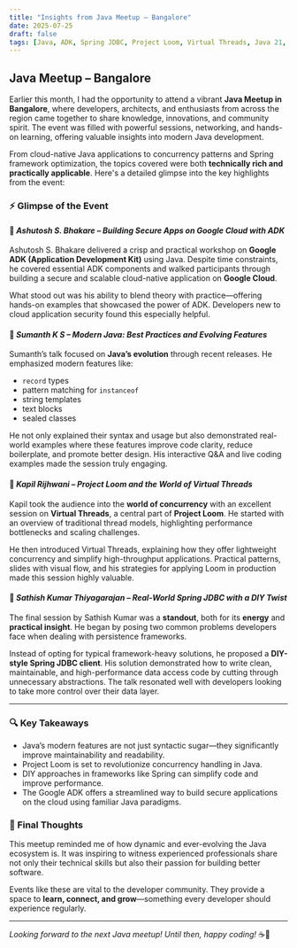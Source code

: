 ```yaml
---
title: "Insights from Java Meetup – Bangalore"
date: 2025-07-25
draft: false
tags: [Java, ADK, Spring JDBC, Project Loom, Virtual Threads, Java 21, Google Cloud, Developer Community, Meetup]
---
```


Java Meetup – Bangalore
------------------------

Earlier this month, I had the opportunity to attend a vibrant **Java Meetup in Bangalore**, where developers, architects, and enthusiasts from across the region came together to share knowledge, innovations, and community spirit. The event was filled with powerful sessions, networking, and hands-on learning, offering valuable insights into modern Java development.

From cloud-native Java applications to concurrency patterns and Spring framework optimization, the topics covered were both **technically rich and practically applicable**. Here's a detailed glimpse into the key highlights from the event:

### ⚡ Glimpse of the Event

#### 🔹 *Ashutosh S. Bhakare – Building Secure Apps on Google Cloud with ADK*

Ashutosh S. Bhakare delivered a crisp and practical workshop on **Google ADK (Application Development Kit)** using Java. Despite time constraints, he covered essential ADK components and walked participants through building a secure and scalable cloud-native application on **Google Cloud**.

What stood out was his ability to blend theory with practice—offering hands-on examples that showcased the power of ADK. Developers new to cloud application security found this especially helpful.

#### 🔹 *Sumanth K S – Modern Java: Best Practices and Evolving Features*

Sumanth’s talk focused on **Java’s evolution** through recent releases. He emphasized modern features like:

- `record` types
- pattern matching for `instanceof`
- string templates
- text blocks
- sealed classes

He not only explained their syntax and usage but also demonstrated real-world examples where these features improve code clarity, reduce boilerplate, and promote better design. His interactive Q&A and live coding examples made the session truly engaging.

#### 🔹 *Kapil Rijhwani – Project Loom and the World of Virtual Threads*

Kapil took the audience into the **world of concurrency** with an excellent session on **Virtual Threads**, a central part of **Project Loom**. He started with an overview of traditional thread models, highlighting performance bottlenecks and scaling challenges.

He then introduced Virtual Threads, explaining how they offer lightweight concurrency and simplify high-throughput applications. Practical patterns, slides with visual flow, and his strategies for applying Loom in production made this session highly valuable.

#### 🔹 *Sathish Kumar Thiyagarajan – Real-World Spring JDBC with a DIY Twist*

The final session by Sathish Kumar was a **standout**, both for its **energy** and **practical insight**. He began by posing two common problems developers face when dealing with persistence frameworks.

Instead of opting for typical framework-heavy solutions, he proposed a **DIY-style Spring JDBC client**. His solution demonstrated how to write clean, maintainable, and high-performance data access code by cutting through unnecessary abstractions. The talk resonated well with developers looking to take more control over their data layer.

---

### 🔍 Key Takeaways

- Java’s modern features are not just syntactic sugar—they significantly improve maintainability and readability.
- Project Loom is set to revolutionize concurrency handling in Java.
- DIY approaches in frameworks like Spring can simplify code and improve performance.
- The Google ADK offers a streamlined way to build secure applications on the cloud using familiar Java paradigms.

### 🙌 Final Thoughts

This meetup reminded me of how dynamic and ever-evolving the Java ecosystem is. It was inspiring to witness experienced professionals share not only their technical skills but also their passion for building better software.

Events like these are vital to the developer community. They provide a space to **learn, connect, and grow**—something every developer should experience regularly.

---

*Looking forward to the next Java meetup! Until then, happy coding!* ☕🚀
